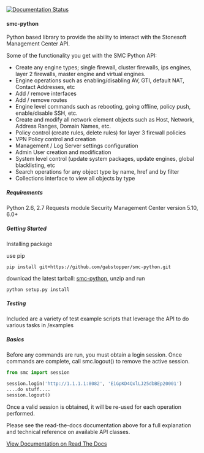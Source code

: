 [![Documentation Status](https://readthedocs.org/projects/smc-python/badge/?version=latest)](http://smc-python.readthedocs.io/en/latest/?badge=latest)
#### smc-python

Python based library to provide the ability to interact with the Stonesoft Management Center API.

Some of the functionality you get with the SMC Python API:

* Create any engine types; single firewall, cluster firewalls, ips engines, layer 2 firewalls, master engine and virtual engines.
* Engine operations such as enabling/disabling AV, GTI, default NAT, Contact Addresses, etc
* Add / remove interfaces
* Add / remove routes
* Engine level commands such as rebooting, going offline, policy push, enable/disable SSH, etc.
* Create and modify all network element objects such as Host, Network, Address Ranges, Domain Names, etc.
* Policy control (create rules, delete rules) for layer 3 firewall policies
* VPN Policy control and creation
* Management / Log Server settings configuration
* Admin User creation and modification
* System level control (update system packages, update engines, global blacklisting, etc
* Search operations for any object type by name, href and by filter
* Collections interface to view all objects by type


##### Requirements

Python 2.6, 2.7
Requests module
Security Management Center version 5.10, 6.0+

##### Getting Started

Installing package

use pip

`pip install git+https://github.com/gabstopper/smc-python.git`

download the latest tarball: [smc-python](https://github.com/gabstopper/smc-python/archive/master.zip), unzip and run

`python setup.py install`

##### Testing

Included are a variety of test example scripts that leverage the API to do various tasks in /examples

##### Basics

Before any commands are run, you must obtain a login session. Once commands are complete, call smc.logout() to remove the active session.

```python
from smc import session

session.login('http://1.1.1.1:8082', 'EiGpKD4QxlLJ25dbBEp20001')
....do stuff....
session.logout()
```

Once a valid session is obtained, it will be re-used for each operation performed.

 
Please see the read-the-docs documentation above for a full explanation and technical reference on available API classes.

[View Documentation on Read The Docs](http://smc-python.readthedocs.io/en/latest/?badge=latest)
